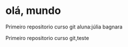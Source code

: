 # olá, mundo

Primeiro repositorio curso git
aluna:júlia bagnara

Primeiro repositorio curso git,teste

